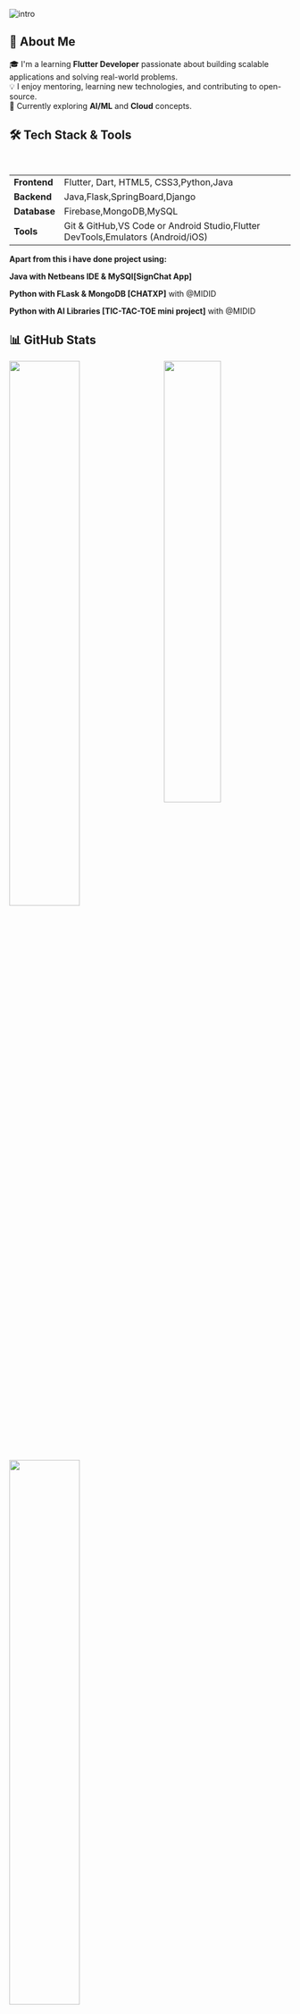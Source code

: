 ![intro](https://github.com/user-attachments/assets/4a8dd45f-7bde-415f-a6a7-52eaae7d232f) 



## 🚀 About Me

🎓 I'm a learning **Flutter Developer** passionate about building scalable  applications and solving real-world problems.  
💡 I enjoy mentoring, learning new technologies, and contributing to open-source.  
🌱 Currently exploring **AI/ML** and **Cloud** concepts.

## 🛠️ Tech Stack & Tools

<table>

  <tr>
    <td><strong>Frontend</strong></td>
    <td>Flutter, Dart, HTML5, CSS3,Python,Java</td>
  </tr>
  <tr>
    <td><strong>Backend</strong></td>
    <td>Java,Flask,SpringBoard,Django</td>
  </tr>
  <tr>
    <td><strong>Database</strong></td>
    <td>Firebase,MongoDB,MySQL</td>
  </tr>
  <tr>
    <td><strong>Tools</strong></td>
    <td>Git & GitHub,VS Code or Android Studio,Flutter DevTools,Emulators (Android/iOS)
    </td>
  </tr>
</table>


**Apart from this i have done project using:**

**Java with Netbeans IDE & MySQl[SignChat App]**

**Python with FLask & MongoDB [CHATXP]** with @MIDID

**Python with AI Libraries [TIC-TAC-TOE  mini project]** with @MIDID

## 📊 GitHub Stats
<a href="https://github.com/Jovin-Joy4121"><img align="right" width="45%" src="https://github-readme-stats.vercel.app/api/top-langs/?username=cJovin-Joy4121&theme=tokyonight&hide_border=true"></a>
<a href="https://github.com/Jovin-Joy4121"><img width="50%" src="https://github-profile-summary-cards.vercel.app/api/cards/profile-details?username=Jovin-Joy4121&theme=tokyonight&hide_border=true"></a>
<br />
<br />
<a href="https://github.com/Jovin-Joy4121"><img width="50%" src="https://github-readme-streak-stats.herokuapp.com/?user=Jovin-Joy4121&theme=tokyonight&hide_border=true"></a>
<br>
<br>
<br>
<p align="left"> <img src="https://komarev.com/ghpvc/?username=Jovin-Joy4121&label=Profile%20views&color=0e75b6&style=flat" alt="Jovin-Joy4121" /> </p>
